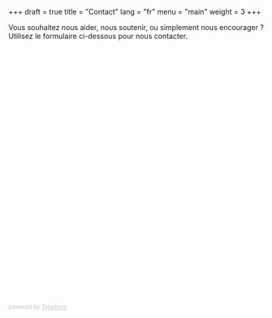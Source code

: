 +++
draft = true
title = "Contact"
lang = "fr"
menu = "main"
weight = 3
+++

<p class="text-center">
Vous souhaitez nous aider, nous soutenir, ou simplement nous encourager ?
<br>
Utilisez le formulaire ci-dessous pour nous contacter.
</p>

<div class="typeform-widget" data-url="https://mex3.typeform.com/to/IozYlz" data-transparency="50" style="width: 100%; height: 500px;"></div>
<script>
(function() { var qs,js,q,s,d=document, gi=d.getElementById, ce=d.createElement, gt=d.getElementsByTagName, id="typef_orm", b="https://embed.typeform.com/"; if(!gi.call(d,id)) { js=ce.call(d,"script"); js.id=id; js.src=b+"embed.js"; q=gt.call(d,"script")[0]; q.parentNode.insertBefore(js,q) } })()
</script>
<div style="font-family: Sans-Serif;font-size: 12px;color: #999;opacity: 0.5; padding-top: 5px;" > powered by <a href="https://www.typeform.com/examples/?utm_campaign=IozYlz&amp;utm_source=typeform.com-8971011-Basic&amp;utm_medium=typeform&amp;utm_content=typeform-embedded-poweredbytypeform&amp;utm_term=FR" style="color: #999" target="_blank">Typeform</a>
</div>
